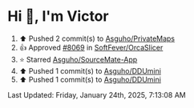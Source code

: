<h1>Hi 👋, I'm Victor </h1>

<!--RECENT_ACTIVITY:start-->
1. ⬆️ Pushed 2 commit(s) to [Asguho/PrivateMaps](https://github.com/Asguho/PrivateMaps)<br>
2. 👍 Approved [#8069](https://github.com/SoftFever/OrcaSlicer/pull/8069#pullrequestreview-2561058597) in [SoftFever/OrcaSlicer](https://github.com/SoftFever/OrcaSlicer)<br>
3. ⭐ Starred [Asguho/SourceMate-App](https://github.com/Asguho/SourceMate-App)<br>
4. ⬆️ Pushed 1 commit(s) to [Asguho/DDUmini](https://github.com/Asguho/DDUmini)<br>
5. ⬆️ Pushed 1 commit(s) to [Asguho/DDUmini](https://github.com/Asguho/DDUmini)<br>
<!--RECENT_ACTIVITY:end-->

<!--RECENT_ACTIVITY:last_update-->
Last Updated: Friday, January 24th, 2025, 7:13:08 AM
<!--RECENT_ACTIVITY:last_update_end-->
